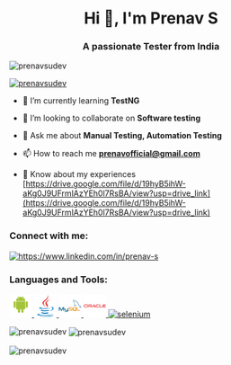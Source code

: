 <h1 align="center">Hi 👋, I'm Prenav S</h1>
<h3 align="center">A passionate Tester from India</h3>

<p align="left"> <img src="https://komarev.com/ghpvc/?username=prenavsudev&label=Profile%20views&color=0e75b6&style=flat" alt="prenavsudev" /> </p>

<p align="left"> <a href="https://github.com/ryo-ma/github-profile-trophy"><img src="https://github-profile-trophy.vercel.app/?username=prenavsudev" alt="prenavsudev" /></a> </p>

- 🌱 I’m currently learning **TestNG**

- 👯 I’m looking to collaborate on **Software testing**

- 💬 Ask me about **Manual Testing, Automation Testing**

- 📫 How to reach me **prenavofficial@gmail.com**

- 📄 Know about my experiences [https://drive.google.com/file/d/19hyB5ihW-aKg0J9UFrmlAzYEh0l7RsBA/view?usp=drive_link](https://drive.google.com/file/d/19hyB5ihW-aKg0J9UFrmlAzYEh0l7RsBA/view?usp=drive_link)

<h3 align="left">Connect with me:</h3>
<p align="left">
<a href="https://linkedin.com/in/https://www.linkedin.com/in/prenav-s" target="blank"><img align="center" src="https://raw.githubusercontent.com/rahuldkjain/github-profile-readme-generator/master/src/images/icons/Social/linked-in-alt.svg" alt="https://www.linkedin.com/in/prenav-s" height="30" width="40" /></a>
</p>

<h3 align="left">Languages and Tools:</h3>
<p align="left"> <a href="https://developer.android.com" target="_blank" rel="noreferrer"> <img src="https://raw.githubusercontent.com/devicons/devicon/master/icons/android/android-original-wordmark.svg" alt="android" width="40" height="40"/> </a> <a href="https://www.java.com" target="_blank" rel="noreferrer"> <img src="https://raw.githubusercontent.com/devicons/devicon/master/icons/java/java-original.svg" alt="java" width="40" height="40"/> </a> <a href="https://www.mysql.com/" target="_blank" rel="noreferrer"> <img src="https://raw.githubusercontent.com/devicons/devicon/master/icons/mysql/mysql-original-wordmark.svg" alt="mysql" width="40" height="40"/> </a> <a href="https://www.oracle.com/" target="_blank" rel="noreferrer"> <img src="https://raw.githubusercontent.com/devicons/devicon/master/icons/oracle/oracle-original.svg" alt="oracle" width="40" height="40"/> </a> <a href="https://www.selenium.dev" target="_blank" rel="noreferrer"> <img src="https://raw.githubusercontent.com/detain/svg-logos/780f25886640cef088af994181646db2f6b1a3f8/svg/selenium-logo.svg" alt="selenium" width="40" height="40"/> </a> </p>

<p><img align="left" src="https://github-readme-stats.vercel.app/api/top-langs?username=prenavsudev&show_icons=true&locale=en&layout=compact" alt="prenavsudev" /></p>

<p>&nbsp;<img align="center" src="https://github-readme-stats.vercel.app/api?username=prenavsudev&show_icons=true&locale=en" alt="prenavsudev" /></p>

<p><img align="center" src="https://github-readme-streak-stats.herokuapp.com/?user=prenavsudev&" alt="prenavsudev" /></p>
